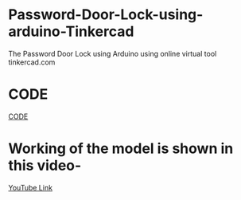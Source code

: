 # Password-Door-Lock-using-arduino-Tinkercad

The Password Door Lock using Arduino using online virtual tool tinkercad.com

# CODE
[CODE](https://github.com/reshmi912/Password-Door-Lock-using-arduino-Tinkercad/blob/main/Password%20Door%20Lock%20using%20arduino%20Tinkercad%20Code.txt)

# Working of the model is shown in this video-
[YouTube Link](https://youtu.be/k_l7KKPNtFk)
